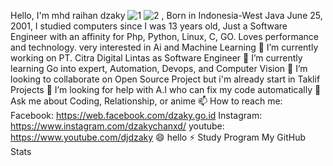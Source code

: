 Hello, I'm mhd raihan dzaky ![1](https://user-images.githubusercontent.com/58392246/122900516-f847f880-d376-11eb-8417-f3b67d3473f4.png)
![2](https://user-images.githubusercontent.com/58392246/122900531-fa11bc00-d376-11eb-8e7f-3226d2bd3ae4.jpg)
, Born in Indonesia-West Java June 25, 2001, I studied computers since I was 13 years old, Just a Software Engineer with an affinity for Php, Python, Linux, C, GO. Loves performance and technology. very interested in Ai and Machine Learning
🔭 I’m currently working on PT. Citra Digital Lintas as Software Engineer
🌱 I’m currently learning Go into expert, Automation, Devops, and Computer Vision
👯 I’m looking to collaborate on Open Source Project but i'm already start in Taklif Projects
🤔 I’m looking for help with A.I who can fix my code automatically
💬 Ask me about Coding, Relationship, or anime
📫 How to reach me:
Facebook: https://web.facebook.com/dzaky.go.id
Instagram: https://www.instagram.com/dzakychanxd/
youtube: https://www.youtube.com/djdzaky
😄 hello
⚡ Study Program
My GitHub Stats
